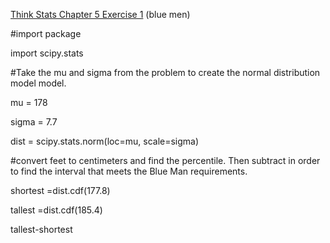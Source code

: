 [Think Stats Chapter 5 Exercise 1](http://greenteapress.com/thinkstats2/html/thinkstats2006.html#toc50) (blue men)

#import package

import scipy.stats

#Take the mu and sigma from the problem to create the normal distribution model model.

mu = 178

sigma = 7.7

dist = scipy.stats.norm(loc=mu, scale=sigma)

#convert feet to centimeters and find the percentile. Then subtract in order to find the interval that meets the Blue Man requirements.

shortest =dist.cdf(177.8)

tallest =dist.cdf(185.4)

tallest-shortest
